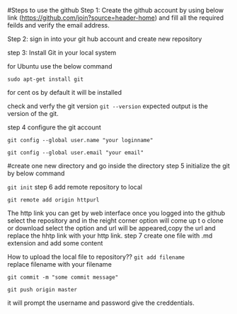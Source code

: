
#Steps to use the github
Step 1:
Create the github account by using below link
(https://github.com/join?source=header-home) 
and fill all the required feilds and verify the email address.

Step 2: sign in into your git hub account and create new repository 

step 3: Install Git in your local system 

for Ubuntu use the below command	

```sudo apt-get install git```		

for cent os by default it will be installed		

check and verfy the git version
```git --version```
expected output is the version of the git.		

step 4 configure the git account		

```git config --global user.name "your loginname"```		

```git config --global user.email "your email"```		

#create one new directory and go inside the directory 
step 5 initialize the git by below command		

```git init```
step 6 add remote repository to local		

```git remote add origin httpurl```		
 
The http link you can get by web interface once you logged into the github select the repository and in the reight corner option will come up t
o clone or download select the option and url will be appeared,copy the url and replace the hhtp link with your http link.
step 7
 create one file with .md extension and add some content

How to upload the local file to repository??
```git add filename``` 		
replace filename with your filename		

```git commit -m "some commit message"```		

```git push origin master```		

it will prompt the username and password give the creddentials.

